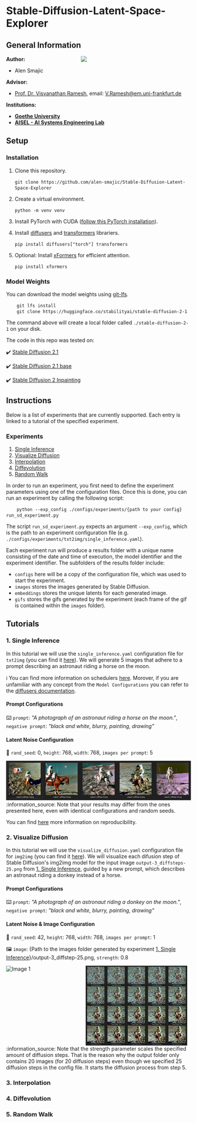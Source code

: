 # Stable-Diffusion-Latent-Space-Explorer

## General Information
<img align="right" width="300" height="" src="https://upload.wikimedia.org/wikipedia/commons/1/1e/Logo-Goethe-University-Frankfurt-am-Main.svg">

**Author:**
* Alen Smajic

**Advisor:**
* [Prof. Dr. Visvanathan Ramesh](http://www.ccc.cs.uni-frankfurt.de/people/), email: V.Ramesh@em.uni-frankfurt.de

**Institutions:**
  * **[Goethe University](http://www.informatik.uni-frankfurt.de/index.php/en/)**
  * **[AISEL - AI Systems Engineering Lab](http://www.ccc.cs.uni-frankfurt.de/)**

## Setup
### Installation
1. Clone this repository.

       git clone https://github.com/alen-smajic/Stable-Diffusion-Latent-Space-Explorer
       
2. Create a virtual environment.

       python -m venv venv
       
2. Install PyTorch with CUDA ([follow this PyTorch installation](https://pytorch.org/get-started/locally/)).
       
3. Install [diffusers](https://huggingface.co/docs/diffusers/index) and [transformers](https://huggingface.co/docs/transformers/index) librariers.

       pip install diffusers["torch"] transformers
       
4. Optional: Install [xFormers](https://github.com/facebookresearch/xformers) for efficient attention.

       pip install xformers
       
### Model Weights
You can download the model weights using [git-lfs](https://git-lfs.com/).

        git lfs install
        git clone https://huggingface.co/stabilityai/stable-diffusion-2-1
        
The command above will create a local folder called ```./stable-diffusion-2-1``` on your disk.

The code in this repo was tested on: 

:heavy_check_mark: [Stable Diffusion 2.1](https://huggingface.co/stabilityai/stable-diffusion-2-1)

:heavy_check_mark: [Stable Diffusion 2.1 base](https://huggingface.co/stabilityai/stable-diffusion-2-1-base)

:heavy_check_mark: [Stable Diffusion 2 Inpainting](https://huggingface.co/stabilityai/stable-diffusion-2-inpainting)

## Instructions
Below is a list of experiments that are currently supported. Each entry is linked to a tutorial of the specified experiment.

### Experiments
1. [Single Inference](#1-single-inference)
2. [Visualize Diffusion](#2-visualize-diffusion)
3. [Interpolation](#3-interpolation)
4. [Diffevolution](#4-diffevolution)
5. [Random Walk](#5-random-walk)

In order to run an experiment, you first need to define the experiment parameters using one of the configuration files. Once this is done, you can run an experiment by calling the following script:

        python --exp_config ./configs/experiments/{path to your config} run_sd_experiment.py
        
The script ```run_sd_experiment.py``` expects an argument ```--exp_config```, which is the path to an experiment configuration file (e.g. ```./configs/experiments/txt2img/single_inference.yaml```). 

Each experiment run will produce a results folder with a unique name consisting of the date and time of execution, the model identifier and the experiment identifier. The subfolders of the results folder include:
 - ```configs``` here will be a copy of the configuration file, which was used to start the experiment.
 - ```images``` stores the images generated by Stable Diffusion.
 - ```embeddings``` stores the unique latents for each generated image.
  - ```gifs``` stores the gifs generated by the experiment (each frame of the gif is contained within the ```images``` folder). 

## Tutorials
### 1. Single Inference
In this tutorial we will use the ```single_inference.yaml``` configuration file for ```txt2img``` (you can find it [here](https://github.com/alen-smajic/Stable-Diffusion-Latent-Space-Explorer/blob/main/configs/experiments/txt2img/single_inference.yaml)). We will generate 5 images that adhere to a prompt describing an astronaut riding a horse on the moon.

:information_source: You can find more information on schedulers [here](https://huggingface.co/docs/diffusers/using-diffusers/schedulers). Morover, if you are unfamiliar with any concept from the ```Model Configurations``` you can refer to the [diffusers documentation](https://huggingface.co/docs/diffusers/index).

#### Prompt Configurations

:keyboard: ```prompt```: *"A photograph of an astronaut riding a horse on the moon."*, ```negative prompt```: *"black and white, blurry, painting, drawing"*

#### Latent Noise Configuration

:seedling: ```rand_seed```: 0, ```height```: 768, ```width```: 768, ```images per prompt```: 5

<img width="" height="" src="resources/images_for_readme/txt2img_single_inference.png">
:information_source: Note that your results may differ from the ones presented here, even with identical configurations and random seeds. 

You can find [here](https://huggingface.co/docs/diffusers/using-diffusers/reproducibility) more information on reproducibility.


### 2. Visualize Diffusion
In this tutorial we will use the ```visualize_diffusion.yaml``` configuration file for ```img2img``` (you can find it [here](https://github.com/alen-smajic/Stable-Diffusion-Latent-Space-Explorer/blob/main/configs/experiments/img2img/visualize_diffusion.yaml)). We will visualize each difusion step of Stable Diffusion's img2img model for the input image ```output-3_diffsteps-25.png``` from [1. Single Inference](#1-single-inference), guided by a new prompt, which describes an astronaut riding a donkey instead of a horse.

#### Prompt Configurations

:keyboard: ```prompt```: *"A photograph of an astronaut riding a donkey on the moon."*, ```negative prompt```: *"black and white, blurry, painting, drawing"*

#### Latent Noise & Image Configuration

:seedling: ```rand_seed```: 42, ```height```: 768, ```width```: 768, ```images per prompt```: 1

:framed_picture: ```image```: {Path to the images folder generated by experiment [1. Single Inference](#1-single-inference)}/output-3_diffstep-25.png, ```strength```: 0.8

<div style="display: flex;">
  <img src="resources/images_for_readme/img2img_visualize_diffusion.gif" alt="Image 1" width="43%">
  <img src="resources/images_for_readme/img2img_visualize_diffusion_grid.png" alt="Image 2" width="55%">
</div>
:information_source: Note that the strength parameter scales the specified amount of diffusion steps. That is the reason why the output folder only contains 20 images (for 20 diffusion steps) even though we specified 25 diffusion steps in the config file. It starts the diffusion process from step 5.

### 3. Interpolation
### 4. Diffevolution
### 5. Random Walk
